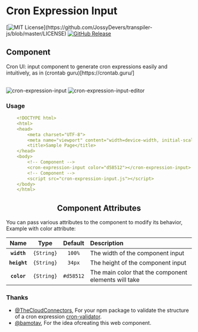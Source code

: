 # Cron Expression Input

[![MIT License](https://img.shields.io/apm/l/atomic-design-ui.svg?)](https://github.com/JossyDevers/transpiler-js/blob/master/LICENSE) 
[![GitHub Release](https://img.shields.io/github/v/release/jossydevers/transpiler-js)]()

## Component

<div>
  <p>Cron UI: input component to generate cron expressions easily and intuitively, as in (crontab guru)[https://crontab.guru/]</p><br />
  <img src="https://i.ibb.co/RPbhw7K/cron-expression-input.png" alt="cron-expression-input" border="0">
  <img src="https://i.ibb.co/64SNsjW/cron-expression-input-editor.png" alt="cron-expression-input-editor" border="0">
</div>

### Usage

```yaml
    <!DOCTYPE html>
    <html>
    <head>
        <meta charset="UTF-8">
        <meta name="viewport" content="width=device-width, initial-scale=1.0">
        <title>Sample Page</title>
    </head>
    <body>
        <!-- Component -->
        <cron-expression-input color="d58512"></cron-expression-input>
        <!-- Component -->
        <script src="cron-expression-input.js"></script>
    </body>
    </html>
```

<h2 align="center">Component Attributes</h2>

You can pass various attributes to the component to modify its behavior, Example with color attribute: <cron-expression-input color="#d58512"></cron-expression-input>

|Name|Type|Default|Description|
|:--:|:--:|:-----:|:----------|
|**`width`**|`{String}`|`100%`|The width of the component input|
|**`height`**|`{String}`|`34px`|The height of the component input|
|**`color`**|`{String}`|`#d58512`|The main color that the component elements will take|

### Thanks
* [@TheCloudConnectors](https://github.com/TheCloudConnectors), For your npm package to validate the structure of a cron expression [cron-validator](https://github.com/TheCloudConnectors/cron-validator).
* [@bamotav](https://github.com/bamotav), For the idea of ​​creating this web component.